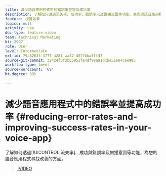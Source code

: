 ```yaml
---
title: 減少語音應用程式中的錯誤率並提高成功率
description: 了解如何透過流失率、成功率、錯誤率以及備援意圖等功能，為您的語音應用程式尋找改善的方面。
feature: 視覺效果
topics: null
activity: use
doc-type: feature video
team: Technical Marketing
kt: 2907
role: User
level: Intermediate
exl-id: 79a52035-3777-428f-aa32-4877bba7ff47
source-git-commit: 32424f3f2b05952fe4df9ea91dcbe51684cee905
workflow-type: tm+mt
source-wordcount: '69'
ht-degree: 33%

---
```


# 減少語音應用程式中的錯誤率並提高成功率 {#reducing-error-rates-and-improving-success-rates-in-your-voice-app}

了解如何透過[!UICONTROL 流失率]、成功與錯誤率及備援意圖等功能，為您的語音應用程式尋找改善的方面。

>[!VIDEO](https://video.tv.adobe.com/v/27222/?quality=9)
